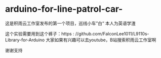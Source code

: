# arduino-for-line-patrol-car-
这是积雨云工作室发布的第一个项目，巡线小车”白“
本人为英语学渣

这个实验需要用到这个裤子：https : //github.com/FalconLee1011/L9110s-Library-for-Arduino
大家如果有兴趣可以去youtube，B站搜索积雨云工作室啊

谢谢支持
